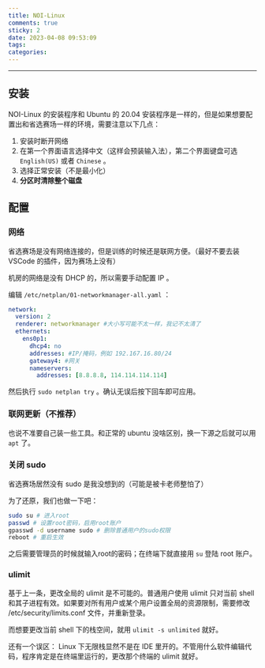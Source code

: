 ```yaml
---
title: NOI-Linux
comments: true
sticky: 2
date: 2023-04-08 09:53:09
tags:
categories:
---
```


---

<!--more-->

## 安装

NOI-Linux 的安装程序和 Ubuntu 的 20.04 安装程序是一样的，但是如果想要配置出和省选赛场一样的环境，需要注意以下几点：

1. 安装时断开网络
2. 在第一个界面语言选择中文（这样会预装输入法），第二个界面键盘可选 `English(US)` 或者 `Chinese` 。
3. 选择正常安装（不是最小化）
4. **分区时清除整个磁盘**

## 配置

### 网络

省选赛场是没有网络连接的，但是训练的时候还是联网方便。（最好不要去装 VSCode 的插件，因为赛场上没有）

机房的网络是没有 DHCP 的，所以需要手动配置 IP 。

编辑 `/etc/netplan/01-networkmanager-all.yaml` ：

```yaml
network:
  version: 2
  renderer: networkmanager #大小写可能不太一样，我记不太清了
  ethernets:
    ens0p1:
      dhcp4: no
      addresses: #IP/掩码，例如 192.167.16.80/24
      gateway4: #网关
      nameservers:
        addresses: [8.8.8.8, 114.114.114.114]
```

然后执行 `sudo netplan try` 。确认无误后按下回车即可应用。

### 联网更新（不推荐）

也说不准要自己装一些工具。和正常的 ubuntu 没啥区别，换一下源之后就可以用 `apt` 了。

### 关闭 sudo

省选赛场居然没有 sudo 是我没想到的（可能是被卡老师整怕了）

为了还原，我们也做一下吧：

```sh
sudo su # 进入root
passwd # 设置root密码，启用root账户
gpasswd -d username sudo # 删除普通用户的sudo权限
reboot # 重启生效
```

之后需要管理员的时候就输入root的密码；在终端下就直接用 `su` 登陆 root 账户。

### ulimit

基于上一条，更改全局的 ulimit 是不可能的。普通用户使用 ulimit 只对当前 shell 和其子进程有效。如果要对所有用户或某个用户设置全局的资源限制，需要修改 /etc/security/limits.conf 文件，并重新登录。

而想要更改当前 shell 下的栈空间，就用 `ulimit -s unlimited` 就好。

还有一个误区： Linux 下无限栈显然不是在 IDE 里开的。不管用什么软件编辑代码，程序肯定是在终端里运行的，更改那个终端的 ulimit 就好。

